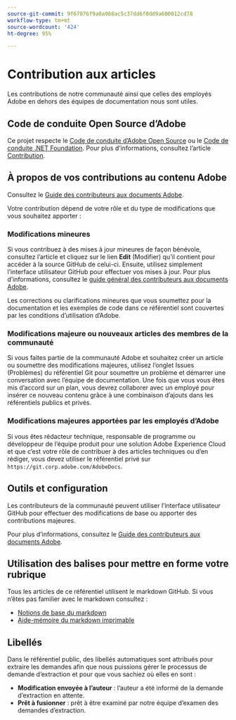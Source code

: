 ```yaml
---
source-git-commit: 9f67076f9a0a988ac5c37dd6f0dd9a600012cd78
workflow-type: tm+mt
source-wordcount: '424'
ht-degree: 95%

---
```

# Contribution aux articles

Les contributions de notre communauté ainsi que celles des employés Adobe en dehors des équipes de documentation nous sont utiles.

## Code de conduite Open Source d’Adobe

Ce projet respecte le [Code de conduite d’Adobe Open Source](code-of-conduct.md) ou le [Code de conduite .NET Foundation](https://dotnetfoundation.org/code-of-conduct). Pour plus d’informations, consultez l’article [Contribution](contributing.md).

## À propos de vos contributions au contenu Adobe

Consultez le [Guide des contributeurs aux documents Adobe](https://experienceleague.adobe.com/docs/contributor/contributor-guide/introduction.html?lang=fr).

Votre contribution dépend de votre rôle et du type de modifications que vous souhaitez apporter :

### Modifications mineures

Si vous contribuez à des mises à jour mineures de façon bénévole, consultez l’article et cliquez sur le lien **Edit** (Modifier) qu’il contient pour accéder à la source GitHub de celui-ci. Ensuite, utilisez simplement l’interface utilisateur GitHub pour effectuer vos mises à jour. Pour plus d’informations, consultez le [guide général des contributeurs aux documents Adobe](https://experienceleague.adobe.com/docs/contributor/contributor-guide/introduction.html?lang=fr).

Les corrections ou clarifications mineures que vous soumettez pour la documentation et les exemples de code dans ce référentiel sont couvertes par les conditions d’utilisation d’Adobe.

### Modifications majeure ou nouveaux articles des membres de la communauté

Si vous faites partie de la communauté Adobe et souhaitez créer un article ou soumettre des modifications majeures, utilisez l’onglet Issues (Problèmes) du référentiel Git pour soumettre un problème et démarrer une conversation avec l’équipe de documentation. Une fois que vous vous êtes mis d’accord sur un plan, vous devrez collaborer avec un employé pour insérer ce nouveau contenu grâce à une combinaison d’ajouts dans les référentiels publics et privés.

<!--
If you submit a pull request with significant changes to documentation and code examples, you'll see a message in the pull request asking you to submit an online contribution license agreement (CLA). We need you to complete the online form before we can review your pull request.
-->

### Modifications majeures apportées par les employés d’Adobe

Si vous êtes rédacteur technique, responsable de programme ou développeur de l’équipe produit pour une solution Adobe Experience Cloud et que c’est votre rôle de contribuer à des articles techniques ou d’en rédiger, vous devez utiliser le référentiel privé sur `https://git.corp.adobe.com/AdobeDocs`.

<!--Employees from other parts of the Adobe world should use the public repo for minor updates.-->

## Outils et configuration

Les contributeurs de la communauté peuvent utiliser l’interface utilisateur GitHub pour effectuer des modifications de base ou apporter des contributions majeures.

Pour plus d’informations, consultez le [Guide des contributeurs aux documents Adobe](https://experienceleague.adobe.com/docs/contributor/contributor-guide/introduction.html?lang=fr).

## Utilisation des balises pour mettre en forme votre rubrique

Tous les articles de ce référentiel utilisent le markdown GitHub. Si vous n’êtes pas familier avec le markdown consultez :

* [Notions de base du markdown](https://help.github.com/articles/getting-started-with-writing-and-formatting-on-github/)
* [Aide-mémoire du markdown imprimable](https://guides.github.com/pdfs/markdown-cheatsheet-online.pdf)

## Libellés

Dans le référentiel public, des libellés automatiques sont attribués pour extraire les demandes afin que nous puissions gérer le processus de demande d’extraction et pour que vous sachiez où elles en sont :

* **Modification envoyée à l’auteur** : l’auteur a été informé de la demande d’extraction en attente.
* **Prêt à fusionner** : prêt à être examiné par notre équipe d’examen des demandes d’extraction.
